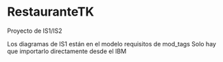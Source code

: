 # RestauranteTK
Proyecto de IS1/IS2

Los diagramas de IS1 están en el modelo requisitos de mod_tags
Solo hay que importarlo directamente desde el IBM
